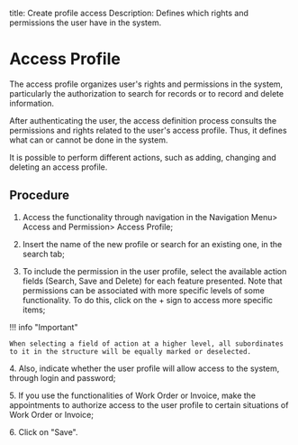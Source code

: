 title: Create profile access
Description: Defines which rights and permissions the user have in the system.

# Access Profile

The access profile organizes user's rights and permissions in the system, particularly the authorization to search for records or to record and delete information.

After authenticating the user, the access definition process consults the permissions and rights related to the user's access profile. Thus, it defines what can or cannot be done in the system.

It is possible to perform different actions, such as adding, changing and deleting an access profile.

## Procedure

1. Access the functionality through navigation in the Navigation Menu> Access and Permission> Access Profile;

2. Insert the name of the new profile or search for an existing one, in the search tab;

3. To include the permission in the user profile, select the available action fields (Search, Save and Delete) for each feature presented. Note that permissions can be associated with more specific levels of some functionality. To do this, click on the + sign to access more specific items;

!!! info "Important"
    
    When selecting a field of action at a higher level, all subordinates to it in the structure will be equally marked or deselected.

4\. Also, indicate whether the user profile will allow access to the system, through login and password;

5\. If you use the functionalities of Work Order or Invoice, make the appointments to authorize access to the user profile to certain situations of Work Order or Invoice;

6\. Click on "Save".


<!-- !!! tip "About"

    <b>Product/Version:</b> CITSmart | 9.00 &nbsp;&nbsp;
    <b>Updated:</b>01/09/2019 – Anna Martins
